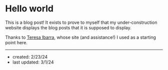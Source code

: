 # Hello world
This is a blog post! It exists to prove to myself that my under-construction website displays the blog posts that it is supposed to display.

Thanks to [Teresa Ibarra](https://teresaibarra.com), whose site (and assistance!) I used as a starting point here.

---
- created: 2/23/24
- last updated: 3/1/24
